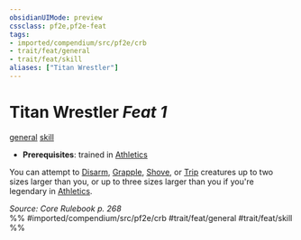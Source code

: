 ```yaml
---
obsidianUIMode: preview
cssclass: pf2e,pf2e-feat
tags:
- imported/compendium/src/pf2e/crb
- trait/feat/general
- trait/feat/skill
aliases: ["Titan Wrestler"]
---
```

# Titan Wrestler  *Feat 1*  
[general](general.md)  [skill](skill.md)  

- **Prerequisites**: trained in [Athletics](../skills.md#Athletics)

You can attempt to [Disarm](rules/actions/disarm.md), [Grapple](rules/actions/grapple.md), [Shove](rules/actions/shove.md), or [Trip](rules/actions/trip.md) creatures up to two sizes larger than you, or up to three sizes larger than you if you're legendary in [Athletics](../skills.md#Athletics).

*Source: Core Rulebook p. 268*  
%% #imported/compendium/src/pf2e/crb #trait/feat/general #trait/feat/skill %%